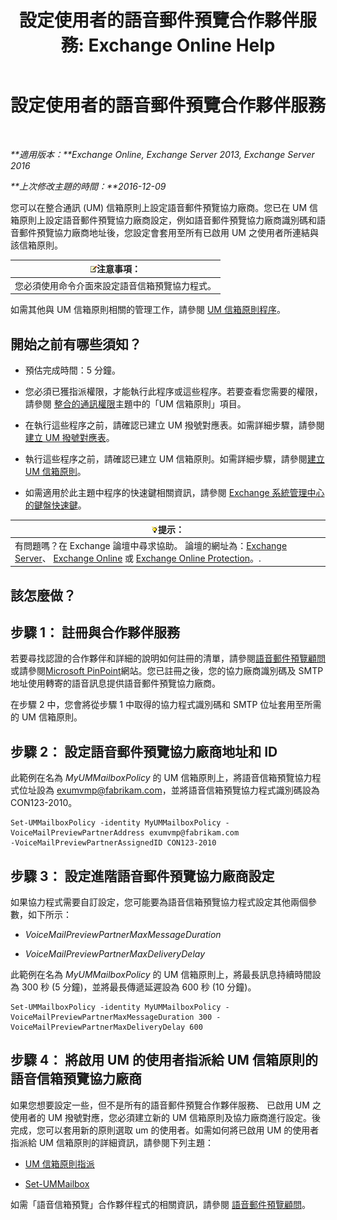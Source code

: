 ﻿---
title: '設定使用者的語音郵件預覽合作夥伴服務: Exchange Online Help'
TOCTitle: 設定使用者的語音郵件預覽合作夥伴服務
ms:assetid: 7bb914ca-5502-4e64-bae5-555034138d8a
ms:mtpsurl: https://technet.microsoft.com/zh-tw/library/Ff630920(v=EXCHG.150)
ms:contentKeyID: 51409219
ms.date: 05/23/2018
mtps_version: v=EXCHG.150
ms.translationtype: MT
---

# 設定使用者的語音郵件預覽合作夥伴服務

 

_**適用版本：**Exchange Online, Exchange Server 2013, Exchange Server 2016_

_**上次修改主題的時間：**2016-12-09_

您可以在整合通訊 (UM) 信箱原則上設定語音郵件預覽協力廠商。您已在 UM 信箱原則上設定語音郵件預覽協力廠商設定，例如語音郵件預覽協力廠商識別碼和語音郵件預覽協力廠商地址後，您設定會套用至所有已啟用 UM 之使用者所連結與該信箱原則。

<table>
<thead>
<tr class="header">
<th><img src="images/Bb124558.note(EXCHG.150).gif" title="注意事項" alt="注意事項" />注意事項：</th>
</tr>
</thead>
<tbody>
<tr class="odd">
<td>您必須使用命令介面來設定語音信箱預覽協力程式。</td>
</tr>
</tbody>
</table>


如需其他與 UM 信箱原則相關的管理工作，請參閱 [UM 信箱原則程序](um-mailbox-policy-procedures-exchange-2013-help.md)。

## 開始之前有哪些須知？

  - 預估完成時間：5 分鐘。

  - 您必須已獲指派權限，才能執行此程序或這些程序。若要查看您需要的權限，請參閱 [整合的通訊權限](unified-messaging-permissions-exchange-2013-help.md)主題中的「UM 信箱原則」項目。

  - 在執行這些程序之前，請確認已建立 UM 撥號對應表。如需詳細步驟，請參閱[建立 UM 撥號對應表](create-a-um-dial-plan-exchange-2013-help.md)。

  - 執行這些程序之前，請確認已建立 UM 信箱原則。如需詳細步驟，請參閱[建立 UM 信箱原則](create-a-um-mailbox-policy-exchange-2013-help.md)。

  - 如需適用於此主題中程序的快速鍵相關資訊，請參閱 [Exchange 系統管理中心的鍵盤快速鍵](keyboard-shortcuts-in-the-exchange-admin-center-exchange-online-protection-help.md)。

<table>
<thead>
<tr class="header">
<th><img src="images/Bb124558.tip(EXCHG.150).gif" title="提示" alt="提示" />提示：</th>
</tr>
</thead>
<tbody>
<tr class="odd">
<td>有問題嗎？在 Exchange 論壇中尋求協助。 論壇的網址為：<a href="https://go.microsoft.com/fwlink/p/?linkid=60612">Exchange Server</a>、 <a href="https://go.microsoft.com/fwlink/p/?linkid=267542">Exchange Online</a> 或 <a href="https://go.microsoft.com/fwlink/p/?linkid=285351">Exchange Online Protection</a>。.</td>
</tr>
</tbody>
</table>


## 該怎麼做？

## 步驟 1： 註冊與合作夥伴服務

若要尋找認證的合作夥伴和詳細的說明如何註冊的清單，請參閱[語音郵件預覽顧問](voice-mail-preview-advisor-exchange-2013-help.md)或請參閱[Microsoft PinPoint](https://go.microsoft.com/fwlink/p/?linkid=281966)網站。您已註冊之後，您的協力廠商識別碼及 SMTP 地址使用轉寄的語音訊息提供語音郵件預覽協力廠商。

在步驟 2 中，您會將從步驟 1 中取得的協力程式識別碼和 SMTP 位址套用至所需的 UM 信箱原則。

## 步驟 2： 設定語音郵件預覽協力廠商地址和 ID

此範例在名為 *MyUMMailboxPolicy* 的 UM 信箱原則上，將語音信箱預覽協力程式位址設為 exumvmp@fabrikam.com，並將語音信箱預覽協力程式識別碼設為 CON123-2010。

    Set-UMMailboxPolicy -identity MyUMMailboxPolicy -VoiceMailPreviewPartnerAddress exumvmp@fabrikam.com
    -VoiceMailPreviewPartnerAssignedID CON123-2010

## 步驟 3： 設定進階語音郵件預覽協力廠商設定

如果協力程式需要自訂設定，您可能要為語音信箱預覽協力程式設定其他兩個參數，如下所示：

  - *VoiceMailPreviewPartnerMaxMessageDuration*

  - *VoiceMailPreviewPartnerMaxDeliveryDelay*

此範例在名為 *MyUMMailboxPolicy* 的 UM 信箱原則上，將最長訊息持續時間設為 300 秒 (5 分鐘)，並將最長傳遞延遲設為 600 秒 (10 分鐘)。

    Set-UMMailboxPolicy -identity MyUMMailboxPolicy -VoiceMailPreviewPartnerMaxMessageDuration 300 -VoiceMailPreviewPartnerMaxDeliveryDelay 600

## 步驟 4： 將啟用 UM 的使用者指派給 UM 信箱原則的語音信箱預覽協力廠商

如果您想要設定一些，但不是所有的語音郵件預覽合作夥伴服務、 已啟用 UM 之使用者的 UM 撥號對應，您必須建立新的 UM 信箱原則及協力廠商進行設定。後完成，您可以套用新的原則選取 um 的使用者。如需如何將已啟用 UM 的使用者指派給 UM 信箱原則的詳細資訊，請參閱下列主題：

  - [UM 信箱原則指派](assign-a-um-mailbox-policy-exchange-2013-help.md)

  - [Set-UMMailbox](https://technet.microsoft.com/zh-tw/library/bb124893\(v=exchg.150\))

如需「語音信箱預覽」合作夥伴程式的相關資訊，請參閱 [語音郵件預覽顧問](voice-mail-preview-advisor-exchange-2013-help.md)。


